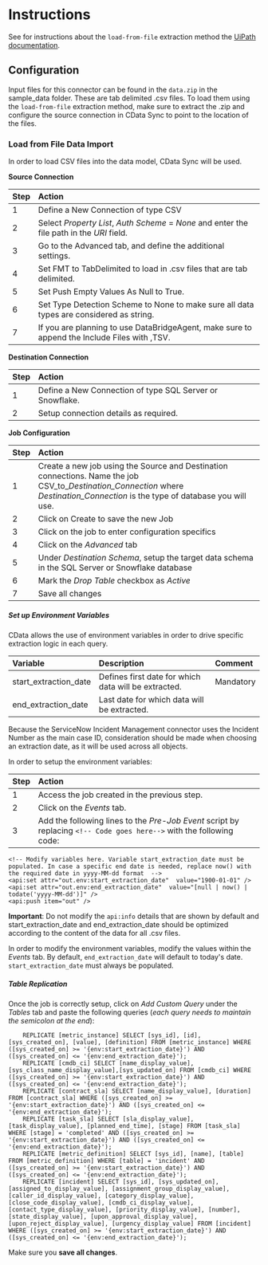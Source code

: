# Instructions

See for instructions about the `load-from-file` extraction method the [UiPath documentation](https://docs.uipath.com/process-mining/v0/docs/extractors). 

## Configuration
Input files for this connector can be found in the `data.zip` in the sample_data folder. These are tab delimited .csv files. To load them using the `load-from-file` extraction method, make sure to extract the .zip and configure the source connection in CData Sync to point to the location of the files.

###  Load from File Data Import

In order to load CSV files into the data model, CData Sync will be used. 

**Source Connection**

|Step|Action                                                                                                                                                |
|:---|:-----------------------------------------------------------------------------------------------------------------------------------------------------|
|1   |Define a New Connection of type CSV
|2   |Select *Property List*, *Auth Scheme* = *None* and enter the file path in the *URI* field.
|3   |Go to the Advanced tab, and define the additional settings.
|4   |Set FMT to TabDelimited to load in .csv files that are tab delimited.
|5   |Set Push Empty Values As Null to True.
|6   |Set Type Detection Scheme to None to make sure all data types are considered as string.
|7   |If you are planning to use DataBridgeAgent, make sure to append the Include Files with ,TSV.

**Destination Connection**

|Step|Action                                                                                                                                                |
|:---|:-----------------------------------------------------------------------------------------------------------------------------------------------------|
|1   |Define a New Connection of type SQL Server or Snowflake.                                                                                              |
|2   |Setup connection details as required.   |

**Job Configuration**

|Step|Action                                                                                                                                                |
|:---|:-----------------------------------------------------------------------------------------------------------------------------------------------------|
|1   |Create a new job using the Source and Destination connections. Name the job CSV_to_*Destination_Connection* where *Destination_Connection* is the type of database you will use.|
|2   |Click on Create to save the new Job|
|3   |Click on the job to enter configuration specifics|
|4   |Click on the *Advanced* tab |
|5   |Under *Destination Schema*, setup the target data schema in the SQL Server or Snowflake database |
|6   |Mark the *Drop Table* checkbox as *Active* |
|7   |Save all changes |

##### Set up Environment Variables

CData allows the use of environment variables in order to drive specific extraction logic in each query. 

|Variable             |Description                                         |Comment  |
|:-------             |:----------                                         |:------  |
|start_extraction_date|Defines first date for which data will be extracted.|Mandatory|
|end_extraction_date  |Last date for which data will be extracted.         |         |

Because the ServiceNow Incident Management connector uses the Incident Number as the main case ID, consideration should be made when choosing an extraction date, as it will be used across all objects.

In order to setup the environment variables:

|Step|Action                                                                                                                                                |
|:---|:-----------------------------------------------------------------------------------------------------------------------------------------------------|
|1   |Access the job created in the previous step.                                                                                                          |
|2   |Click on the *Events* tab.                                                                                                                            |
|3   |Add the following lines to the *Pre-Job Event* script by replacing `<!-- Code goes here-->` with the following code:                                  |

```
<!-- Modify variables here. Variable start_extraction_date must be populated. In case a specific end date is needed, replace now() with the required date in yyyy-MM-dd format  -->
<api:set attr="out.env:start_extraction_date"  value="1900-01-01" />
<api:set attr="out.env:end_extraction_date"  value="[null | now() | todate('yyyy-MM-dd')]" />
<api:push item="out" />
```

**Important**: Do not modify the `api:info` details that are shown by default and start_extraction_date and end_extraction_date should be optimized according to the content of the data for all .csv files.

In order to modify the environment variables, modify the values within the *Events* tab. By default, `end_extraction_date` will default to today's date. `start_extraction_date` must always be populated.

##### Table Replication

Once the job is correctly setup, click on *Add Custom Query* under the *Tables* tab and paste the following queries (*each query needs to maintain the semicolon at the end*):
```
	REPLICATE [metric_instance] SELECT [sys_id], [id], [sys_created_on], [value], [definition] FROM [metric_instance] WHERE ([sys_created_on] >= '{env:start_extraction_date}') AND ([sys_created_on] <= '{env:end_extraction_date}');
	REPLICATE [cmdb_ci] SELECT [name_display_value], [sys_class_name_display_value],[sys_updated_on] FROM [cmdb_ci] WHERE ([sys_created_on] >= '{env:start_extraction_date}') AND ([sys_created_on] <= '{env:end_extraction_date}');
	REPLICATE [contract_sla] SELECT [name_display_value], [duration] FROM [contract_sla] WHERE ([sys_created_on] >= '{env:start_extraction_date}') AND ([sys_created_on] <= '{env:end_extraction_date}');
	REPLICATE [task_sla] SELECT [sla_display_value], [task_display_value], [planned_end_time], [stage] FROM [task_sla] WHERE [stage] = 'completed' AND ([sys_created_on] >= '{env:start_extraction_date}') AND ([sys_created_on] <= '{env:end_extraction_date}');
	REPLICATE [metric_definition] SELECT [sys_id], [name], [table] FROM [metric_definition] WHERE [table] = 'incident' AND ([sys_created_on] >= '{env:start_extraction_date}') AND ([sys_created_on] <= '{env:end_extraction_date}');
	REPLICATE [incident] SELECT [sys_id], [sys_updated_on], [assigned_to_display_value], [assignment_group_display_value], [caller_id_display_value], [category_display_value], [close_code_display_value], [cmdb_ci_display_value], [contact_type_display_value], [priority_display_value], [number], [state_display_value], [upon_approval_display_value], [upon_reject_display_value], [urgency_display_value] FROM [incident] WHERE ([sys_created_on] >= '{env:start_extraction_date}') AND ([sys_created_on] <= '{env:end_extraction_date}');
```

Make sure you **save all changes**.
